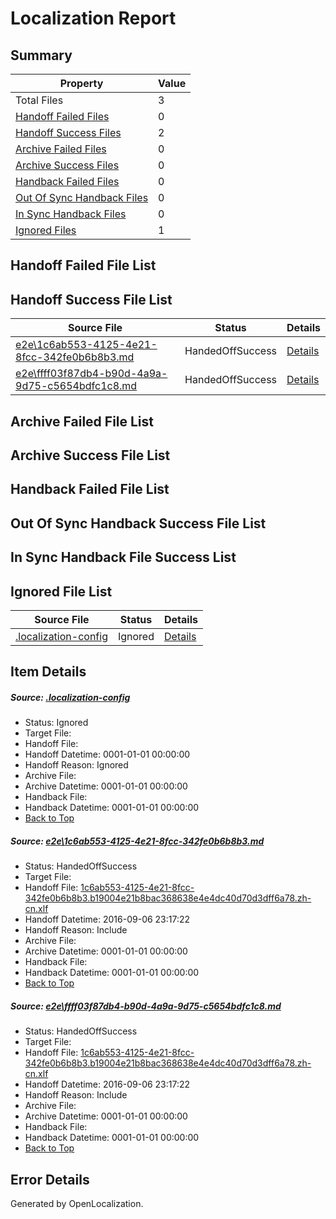 # <a name='report-top'></a> Localization Report

## Summary
 Property | Value 
 -------- | ----- 
 Total Files | 3
[ Handoff Failed Files ](#handoff-failed-list)| 0
[ Handoff Success Files ](#handoff-success-list)| 2
[ Archive Failed Files ](#archive-failed-list)| 0
[ Archive Success Files ](#archive-success-list)| 0
[ Handback Failed Files ](#handback-failed-list)| 0
[ Out Of Sync Handback Files ](#outofsync-handback-success-list)| 0
[ In Sync Handback Files ](#insync-handback-success-list)| 0
[ Ignored Files ](#ignored-list)| 1

## <a name='handoff-failed-list'></a> Handoff Failed File List

## <a name='handoff-success-list'></a> Handoff Success File List
 Source File | Status | Details 
 ----------- | ------ | ------- 
 [e2e\1c6ab553-4125-4e21-8fcc-342fe0b6b8b3.md](https://github.com/OpenLocalizationTestOrg/ol-test0/blob/d8b23fb81a0ba0d6a92b01e7f4bdc6bf80d479e1/e2e/1c6ab553-4125-4e21-8fcc-342fe0b6b8b3.md) | HandedOffSuccess | [Details](#63f22ac76fa2763d4eb4fef1d0b79083d1ac93ed1)
 [e2e\ffff03f87db4-b90d-4a9a-9d75-c5654bdfc1c8.md](https://github.com/OpenLocalizationTestOrg/ol-test0/blob/d8b23fb81a0ba0d6a92b01e7f4bdc6bf80d479e1/e2e/ffff03f87db4-b90d-4a9a-9d75-c5654bdfc1c8.md) | HandedOffSuccess | [Details](#63f22ac76fa2763d4eb4fef1d0b79083d1ac93ed2)

## <a name='archive-failed-list'></a> Archive Failed File List

## <a name='archive-success-list'></a> Archive Success File List

## <a name='handback-failed-list'></a> Handback Failed File List

## <a name='outofsync-handback-success-list'></a> Out Of Sync Handback Success File List

## <a name='insync-handback-success-list'></a> In Sync Handback File Success List

## <a name='ignored-list'></a> Ignored File List
 Source File | Status | Details 
 ----------- | ------ | ------- 
 [.localization-config](https://github.com/OpenLocalizationTestOrg/ol-test0/blob/d8b23fb81a0ba0d6a92b01e7f4bdc6bf80d479e1/.localization-config) | Ignored | [Details](#3d4f252ac210baf56311d7e97dcc2db10974dbd20)

## Item Details
##### <a name='3d4f252ac210baf56311d7e97dcc2db10974dbd20'></a> Source: [.localization-config](https://github.com/OpenLocalizationTestOrg/ol-test0/blob/d8b23fb81a0ba0d6a92b01e7f4bdc6bf80d479e1/.localization-config)
* Status: Ignored
* Target File: 
* Handoff File: 
* Handoff Datetime: 0001-01-01 00:00:00
* Handoff Reason: Ignored
* Archive File: 
* Archive Datetime: 0001-01-01 00:00:00
* Handback File: 
* Handback Datetime: 0001-01-01 00:00:00
* [Back to Top](#report-top)

##### <a name='63f22ac76fa2763d4eb4fef1d0b79083d1ac93ed1'></a> Source: [e2e\1c6ab553-4125-4e21-8fcc-342fe0b6b8b3.md](https://github.com/OpenLocalizationTestOrg/ol-test0/blob/d8b23fb81a0ba0d6a92b01e7f4bdc6bf80d479e1/e2e/1c6ab553-4125-4e21-8fcc-342fe0b6b8b3.md)
* Status: HandedOffSuccess
* Target File: 
* Handoff File: [1c6ab553-4125-4e21-8fcc-342fe0b6b8b3.b19004e21b8bac368638e4e4dc40d70d3dff6a78.zh-cn.xlf](https://github.com/OpenLocalizationTestOrg/ol-test0-handoff/blob/204d64fc7de5a95d8633bd9e9b23e79c88ef5d63/ol-handoff/OpenLocalizationTestOrg/ol-test0-zhcn/ci/ht/1c6ab553-4125-4e21-8fcc-342fe0b6b8b3.b19004e21b8bac368638e4e4dc40d70d3dff6a78.zh-cn.xlf)
* Handoff Datetime: 2016-09-06 23:17:22
* Handoff Reason: Include
* Archive File: 
* Archive Datetime: 0001-01-01 00:00:00
* Handback File: 
* Handback Datetime: 0001-01-01 00:00:00
* [Back to Top](#report-top)

##### <a name='63f22ac76fa2763d4eb4fef1d0b79083d1ac93ed2'></a> Source: [e2e\ffff03f87db4-b90d-4a9a-9d75-c5654bdfc1c8.md](https://github.com/OpenLocalizationTestOrg/ol-test0/blob/d8b23fb81a0ba0d6a92b01e7f4bdc6bf80d479e1/e2e/ffff03f87db4-b90d-4a9a-9d75-c5654bdfc1c8.md)
* Status: HandedOffSuccess
* Target File: 
* Handoff File: [1c6ab553-4125-4e21-8fcc-342fe0b6b8b3.b19004e21b8bac368638e4e4dc40d70d3dff6a78.zh-cn.xlf](https://github.com/OpenLocalizationTestOrg/ol-test0-handoff/blob/204d64fc7de5a95d8633bd9e9b23e79c88ef5d63/ol-handoff/OpenLocalizationTestOrg/ol-test0-zhcn/ci/ht/1c6ab553-4125-4e21-8fcc-342fe0b6b8b3.b19004e21b8bac368638e4e4dc40d70d3dff6a78.zh-cn.xlf)
* Handoff Datetime: 2016-09-06 23:17:22
* Handoff Reason: Include
* Archive File: 
* Archive Datetime: 0001-01-01 00:00:00
* Handback File: 
* Handback Datetime: 0001-01-01 00:00:00
* [Back to Top](#report-top)


## Error Details

Generated by OpenLocalization.
